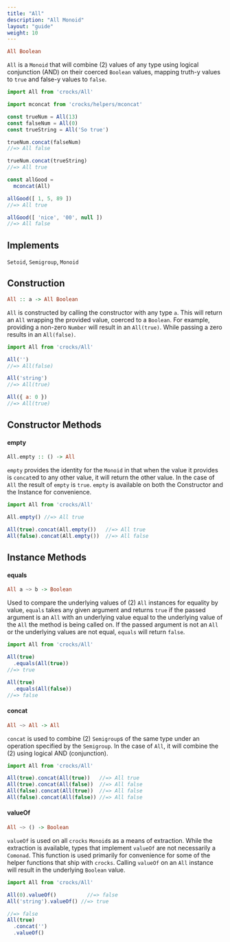 ```yaml
---
title: "All"
description: "All Monoid"
layout: "guide"
weight: 10
---
```


```haskell
All Boolean
```

`All` is a `Monoid` that will combine (2) values of any type using logical
conjunction (AND) on their coerced `Boolean` values, mapping truth-y values to
`true` and false-y values to `false`.

```javascript
import All from 'crocks/All'

import mconcat from 'crocks/helpers/mconcat'

const trueNum = All(13)
const falseNum = All(0)
const trueString = All('So true')

trueNum.concat(falseNum)
//=> All false

trueNum.concat(trueString)
//=> All true

const allGood =
  mconcat(All)

allGood([ 1, 5, 89 ])
//=> All true

allGood([ 'nice', '00', null ])
//=> All false
```

<article id="topic-implements">

## Implements
`Setoid`, `Semigroup`, `Monoid`

</article>

<article id="topic-construction">

## Construction

```haskell
All :: a -> All Boolean
```

`All` is constructed by calling the constructor with any type `a`. This will
return an `All` wrapping the provided value, coerced to a `Boolean`. For
example, providing a non-zero `Number` will result in an `All(true)`. While
passing a zero results in an `All(false)`.

```javascript
import All from 'crocks/All'

All('')
//=> All(false)

All('string')
//=> All(true)

All({ a: 0 })
//=> All(true)
```

</article>

<article id="topic-constructor">

## Constructor Methods

#### empty
```haskell
All.empty :: () -> All
```

`empty` provides the identity for the `Monoid` in that when the value it
provides is `concat`ed to any other value, it will return the other value. In
the case of `All` the result of `empty` is `true`. `empty` is available on both
the Constructor and the Instance for convenience.

```javascript
import All from 'crocks/All'

All.empty() //=> All true

All(true).concat(All.empty())   //=> All true
All(false).concat(All.empty())  //=> All false
```

</article>

<article id="topic-instance">

## Instance Methods

#### equals

```haskell
All a ~> b -> Boolean
```

Used to compare the underlying values of (2) `All` instances for equality by
value, `equals` takes any given argument and returns `true` if the passed argument
is an `All` with an underlying value equal to the underlying value of the `All` the
method is being called on. If the passed argument is not an `All` or the underlying
values are not equal, `equals` will return `false`.

```javascript
import All from 'crocks/All'

All(true)
  .equals(All(true))
//=> true

All(true)
  .equals(All(false))
//=> false
```

#### concat

```haskell
All ~> All -> All
```

`concat` is used to combine (2) `Semigroup`s of the same type under an operation
specified by the `Semigroup`. In the case of `All`, it will combine the (2)
using logical AND (conjunction).

```javascript
import All from 'crocks/All'

All(true).concat(All(true))   //=> All true
All(true).concat(All(false))  //=> All false
All(false).concat(All(true))  //=> All false
All(false).concat(All(false)) //=> All false
```

#### valueOf

```haskell
All ~> () -> Boolean
```

`valueOf` is used on all `crocks` `Monoid`s as a means of extraction. While the
extraction is available, types that implement `valueOf` are not necessarily a
`Comonad`. This function is used primarily for convenience for some of the
helper functions that ship with `crocks`. Calling `valueOf` on an `All` instance
will result in the underlying `Boolean` value.

```javascript
import All from 'crocks/All'

All(0).valueOf()          //=> false
All('string').valueOf() //=> true

//=> false
All(true)
  .concat('')
  .valueOf()
```

</article>
